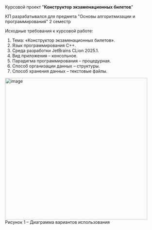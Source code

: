 Курсовой проект "**Конструктор экзаменационных билетов**"

КП разрабатывался для предмета "Основы алгоритмизации и программирования" 2 семестр

Исходные требования к курсовой работе:
1. Тема: «Конструктор экзаменационных билетов».
2. Язык программирования С++.
3. Среда разработки JetBrains CLion 2025.1.
4. Вид приложения – консольное.
5. Парадигма программирования – процедурная.
6. Способ организации данных – структуры.
7. Способ хранения данных – текстовые файлы. 

<img width="468" alt="image" src="https://github.com/user-attachments/assets/20a9f53c-f4bf-4d8e-a3d5-814a696e75ec" />Рисунок 1 – Диаграмма вариантов использования
